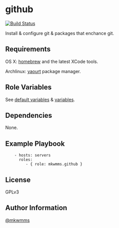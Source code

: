 github
=========
[![Build Status](https://travis-ci.org/mkwmms/ansible-github.svg)](https://travis-ci.org/mkwmms/ansible-github)

Install & configure git & packages that enchance git.


Requirements
------------

OS X: [homebrew] and the latest XCode tools.

Archlinux: [yaourt] package manager.

Role Variables
--------------

See [default variables] & [variables].

Dependencies
------------

None.

Example Playbook
----------------

```
    - hosts: servers
      roles:
         - { role: mkwmms.github }
```

License
-------

GPLv3

Author Information
------------------

[@mkwmms]


[@mkwmms]: https://github.com/mkwmms
[aura]: https://github.com/aurapm/aura
[default variables]: defaults/main.yml
[dotstrap]: https://github.com/mkwmms/dotstrap
[fasd]: https://github.com/clvv/fasd
[files]: files/
[fish]: http://fishshell.com/
[homebrew]: https://github.com/Homebrew/homebrew
[pacaur]: https://github.com/rmarquis/pacaur
[variables]: vars/
[yaourt]: https://github.com/archlinuxfr/yaourt
[zsh]: http://zsh.sourceforge.net
